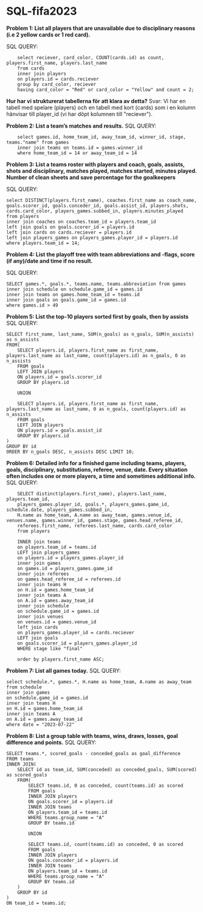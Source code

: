 # SQL-fifa2023

**Problem 1: List all players that are unavailable due to disciplinary reasons (i.e 2 yellow cards or 1 red card).**

SQL QUERY: 
```
    select reciever, card_color, COUNT(cards.id) as count, players.first_name, players.last_name
    from cards
    inner join players 
    on players.id = cards.reciever
    group by card_color, reciever
    having card_color = "Red" or card_color = "Yellow" and count = 2;
```


**Hur har vi strukturerat tabellerna för att klara av detta?**
Svar: Vi har en tabell med spelare (players) och en tabell med kort (cards) som i en kolumn hänvisar till player_id (vi har döpt kolumnen till "reciever"). 

**Problem 2: List a team’s matches and results.**
SQL QUERY: 
````
    select games.id, home_team_id, away_team_id, winner_id, stage, teams."name" from games
    inner join teams on teams.id = games.winner_id
    where home_team_id = 14 or away_team_id = 14
````



**Problem 3: List a teams roster with players and coach, goals, assists, shots and disciplinary, matches played, matches started, minutes played. Number of clean sheets and save percentage for the goalkeepers**

SQL QUERY: 
````
select DISTINCT(players.first_name), coaches.first_name as coach_name, goals.scorer_id, goals.conceder_id, goals.assist_id, players.shots, cards.card_color, players_games.subbed_in, players.minutes_played
from players
inner join coaches on coaches.team_id = players.team_id
left join goals on goals.scorer_id = players.id
left join cards on cards.reciever = players.id
left join players_games on players_games.player_id = players.id
where players.team_id = 14;
````

**Problem 4: List the playoff tree with team abbreviations and -flags, score (if any)/date and time if no result.**

SQL QUERY: 
````
SELECT games.*, goals.*, teams.name, teams.abbreviation from games 
inner join schedule on schedule.game_id = games.id
inner join teams on games.home_team_id = teams.id
inner join goals on goals.game_id = games.id
where games.id > 49
````

**Problem 5: List the top-10 players sorted first by goals, then by assists**
SQL QUERY: 
````
SELECT first_name, last_name, SUM(n_goals) as n_goals, SUM(n_assists) as n_assists
FROM(
	SELECT players.id, players.first_name as first_name, players.last_name as last_name, count(players.id) as n_goals, 0 as n_assists
	FROM goals
	LEFT JOIN players
	ON players.id = goals.scorer_id
	GROUP BY players.id
	
	UNION
	
	SELECT players.id, players.first_name as first_name, players.last_name as last_name, 0 as n_goals, count(players.id) as n_assists
	FROM goals
	LEFT JOIN players
	ON players.id = goals.assist_id
	GROUP BY players.id
)
GROUP BY id
ORDER BY n_goals DESC, n_assists DESC LIMIT 10;
````

**Problem 6: Detailed info for a finished game including teams, players, goals, disciplinary, substitutions, referee, venue, date. Every situation often includes one or more players, a time and sometimes additional info.**
SQL QUERY: 
````
	SELECT distinct(players.first_name), players.last_name, players.team_id,
	players_games.player_id, goals.*, players_games.game_id, schedule.date, players_games.subbed_in,
	H.name as home_team, A.name as away_team, games.venue_id, venues.name, games.winner_id, games.stage, games.head_referee_id,
	referees.first_name, referees.last_name, cards.card_color
	from players

	INNER join teams
	on players.team_id = teams.id
	LEFT join players_games
	on players.id = players_games.player_id
	inner join games
	on games.id = players_games.game_id
	inner join referees
	on games.head_referee_id = referees.id
	inner join teams H
	on H.id = games.home_team_id
	inner join teams A
	on A.id = games.away_team_id
	inner join schedule
	on schedule.game_id = games.id
	inner join venues
	on venues.id = games.venue_id
	left join cards
	on players_games.player_id = cards.reciever
	LEFT join goals
	on goals.scorer_id = players_games.player_id
	WHERE stage like "final"

	order by players.first_name ASC;
````

**Problem 7: List all games today.**
SQL QUERY: 
````
select schedule.*, games.*, H.name as home_team, A.name as away_team  from schedule
inner join games 
on schedule.game_id = games.id
inner join teams H
on H.id = games.home_team_id
inner join teams A
on A.id = games.away_team_id
where date = "2023-07-22"
````

**Problem 8: List a group table with teams, wins, draws, losses, goal difference and points.**
SQL QUERY: 
````
SELECT teams.*, scored_goals - conceded_goals as goal_difference
FROM teams
INNER JOIN(
	SELECT id as team_id, SUM(conceded) as conceded_goals, SUM(scored) as scored_goals
	FROM(
		SELECT teams.id, 0 as conceded, count(teams.id) as scored
	    FROM goals
	    INNER JOIN players
	    ON goals.scorer_id = players.id
	    INNER JOIN teams
	    ON players.team_id = teams.id
	    WHERE teams.group_name = "A"
	    GROUP BY teams.id
	
	    UNION
	
	    SELECT teams.id, count(teams.id) as conceded, 0 as scored
	    FROM goals
	    INNER JOIN players
	    ON goals.conceder_id = players.id
	    INNER JOIN teams
	    ON players.team_id = teams.id
	    WHERE teams.group_name = "A"
	    GROUP BY teams.id
	)
	GROUP BY id
)
ON team_id = teams.id;
````
